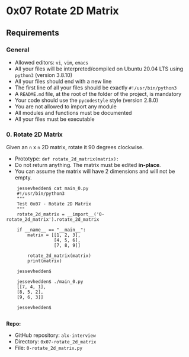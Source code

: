 # 0x07 Rotate 2D Matrix
Requirements
------------

### General

*   Allowed editors: `vi`, `vim`, `emacs`
*   All your files will be interpreted/compiled on Ubuntu 20.04 LTS using `python3` (version 3.8.10)
*   All your files should end with a new line
*   The first line of all your files should be exactly `#!/usr/bin/python3`
*   A `README.md` file, at the root of the folder of the project, is mandatory
*   Your code should use the `pycodestyle` style (version 2.8.0)
*   You are not allowed to import any module
*   All modules and functions must be documented
*   All your files must be executable

### 0\. Rotate 2D Matrix


Given an `n` x `n` 2D matrix, rotate it 90 degrees clockwise.

*   Prototype: `def rotate_2d_matrix(matrix):`
*   Do not return anything. The matrix must be edited **in-place**.
*   You can assume the matrix will have 2 dimensions and will not be empty.

```
    jessevhedden$ cat main_0.py
    #!/usr/bin/python3
    """
    Test 0x07 - Rotate 2D Matrix
    """
    rotate_2d_matrix = __import__('0-rotate_2d_matrix').rotate_2d_matrix
    
    if __name__ == "__main__":
        matrix = [[1, 2, 3],
                  [4, 5, 6],
                  [7, 8, 9]]
    
        rotate_2d_matrix(matrix)
        print(matrix)
```
```
    jessevhedden$
    
    jessevhedden$ ./main_0.py
    [[7, 4, 1],
    [8, 5, 2],
    [9, 6, 3]]

    jessevhedden$
    
```

**Repo:**

*   GitHub repository: `alx-interview`
*   Directory: `0x07-rotate_2d_matrix`
*   File: `0-rotate_2d_matrix.py`
